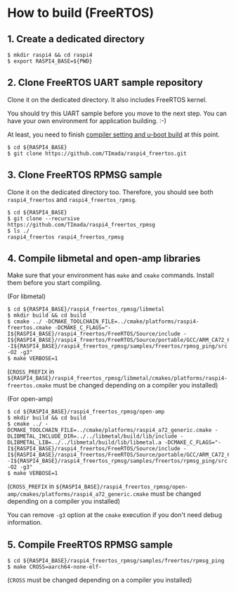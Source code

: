 # How to build (FreeRTOS)

## 1. Create a dedicated directory

```
$ mkdir raspi4 && cd raspi4
$ export RASPI4_BASE=${PWD}
```

## 2. Clone FreeRTOS UART sample repository

Clone it on the dedicated directory. It also includes FreeRTOS kernel.

You should try this UART sample before you move to the next step. You can have your own environment for application building. :-)

At least, you need to finish [compiler setting and u-boot build](https://github.com/TImada/raspi4_freertos#2-prerequisites) at this point.

```
$ cd ${RASPI4_BASE}
$ git clone https://github.com/TImada/raspi4_freertos.git
```

## 3. Clone FreeRTOS RPMSG sample

Clone it on the dedicated directory too. Therefore, you should see both `raspi4_freertos` and `raspi4_freertos_rpmsg`.

```
$ cd ${RASPI4_BASE}
$ git clone --recursive https://github.com/TImada/raspi4_freertos_rpmsg
$ ls ./
raspi4_freertos raspi4_freertos_rpmsg
```

## 4. Compile libmetal and open-amp libraries

Make sure that your environment has `make` and `cmake` commands. Install them before you start compiling.

(For libmetal)
```
$ cd ${RASPI4_BASE}/raspi4_freertos_rpmsg/libmetal
$ mkdir build && cd build
$ cmake ../ -DCMAKE_TOOLCHAIN_FILE=../cmake/platforms/raspi4-freertos.cmake -DCMAKE_C_FLAGS="-I${RASPI4_BASE}/raspi4_freertos/FreeRTOS/Source/include -I${RASPI4_BASE}/raspi4_freertos/FreeRTOS/Source/portable/GCC/ARM_CA72_64_BIT -I${RASPI4_BASE}/raspi4_freertos_rpmsg/samples/freertos/rpmsg_ping/src -O2 -g3"
$ make VERBOSE=1
```

(`CROSS_PREFIX` in `${RASPI4_BASE}/raspi4_freertos_rpmsg/libmetal/cmakes/platforms/raspi4-freertos.cmake` must be changed depending on a compiler you installed)

(For open-amp)
```
$ cd ${RASPI4_BASE}/raspi4_freertos_rpmsg/open-amp
$ mkdir build && cd build
$ cmake ../ -DCMAKE_TOOLCHAIN_FILE=../cmake/platforms/raspi4_a72_generic.cmake -DLIBMETAL_INCLUDE_DIR=../../libmetal/build/lib/include -DLIBMETAL_LIB=../../libmetal/build/lib/libmetal.a -DCMAKE_C_FLAGS="-I${RASPI4_BASE}/raspi4_freertos/FreeRTOS/Source/include -I${RASPI4_BASE}/raspi4_freertos/FreeRTOS/Source/portable/GCC/ARM_CA72_64_BIT -I${RASPI4_BASE}/raspi4_freertos_rpmsg/samples/freertos/rpmsg_ping/src -O2 -g3"
$ make VERBOSE=1
```

(`CROSS_PREFIX` in `${RASPI4_BASE}/raspi4_freertos_rpmsg/open-amp/cmakes/platforms/raspi4_a72_generic.cmake` must be changed depending on a compiler you installed)

You can remove `-g3` option at the `cmake` execution if you don't need debug information.

## 5. Compile FreeRTOS RPMSG sample

```
$ cd ${RASPI4_BASE}/raspi4_freertos_rpmsg/samples/freertos/rpmsg_ping
$ make CROSS=aarch64-none-elf-
```

(`CROSS` must be changed depending on a compiler you installed)
